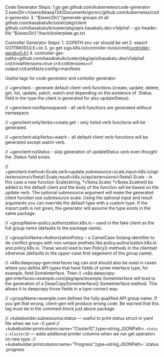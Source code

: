 
Code Generator Steps:
    1.go get github.com/kubernetes/code-generator
    2.execDir=/Users/bkasa724/Documents/go/src/github.com/kubernetes/code-generator
    3. "${execDir}"/generate-groups.sh all github.com/kasabalu/kcluster/pkg/client github.com/kasabalu/kcluster/pkg/apis kasabalu.dev:v1alpha1 --go-header-file "${execDir}"/hack/boilerplate.go.txt

Controller Generator Steps:
    1. GOPATH env var should be set
    2. export GO111MODULE=on
    3. go get sigs.k8s.io/controller-tools/cmd/controller-gen@v0.4.1
    4. controller-gen paths=github.com/kasabalu/kcluster/pkg/apis/kasabalu.dev/v1alpha1 crd:trivialVersions=true crd:crdVersions=v1 output:crd:artifacts:config=manifests


Useful tags for code generator and contoller generator 

// +genclient - generate default client verb functions (create, update, delete, get, list, update, patch, watch and depending on the existence of .Status field in the type the client is generated for also updateStatus).


// +genclient:nonNamespaced - all verb functions are generated without namespace.


// +genclient:onlyVerbs=create,get - only listed verb functions will be generated.


// +genclient:skipVerbs=watch - all default client verb functions will be generated except watch verb.


// +genclient:noStatus - skip generation of updateStatus verb even thought the .Status field exists.


// +genclient:method=Scale,verb=update,subresource=scale,input=k8s.io/api/extensions/v1beta1.Scale,result=k8s.io/api/extensions/v1beta1.Scale - in this case a new function Scale(string, *v1beta.Scale) *v1beta.Scalewill be added to the default client and the body of the function will be based on the update verb. The optional subresource argument will make the generated client function use subresource scale. Using the optional input and result arguments you can override the default type with a custom type. If the import path is not given, the generator will assume the type exists in the same package.


// +groupName=policy.authorization.k8s.io – used in the fake client as the full group name (defaults to the package name).


// +groupGoName=AuthorizationPolicy – a CamelCase Golang identifier to de-conflict groups with non-unique prefixes like policy.authorization.k8s.io and policy.k8s.io. These would lead to two Policy() methods in the clientset otherwise (defaults to the upper-case first segement of the group name).


// +k8s:deepcopy-gen:interfaces tag can and should also be used in cases where you define API types that have fields of some interface type, for example, field SomeInterface. Then // +k8s:deepcopy-gen:interfaces=example.com/pkg/apis/example.SomeInterface will lead to the generation of a DeepCopySomeInterface() SomeInterface method. This allows it to deepcopy those fields in a type-correct way.


// +groupName=example.com defines the fully qualified API group name. If you get that wrong, client-gen will produce wrong code. Be warned that this tag must be in the comment block just above package


// +kubebuilder:subresource:status — useful to print status struct in yaml file when we run -0 yaml
// +kubebuilder:printcolumn:name="ClusterID",type=string,JSONPath=`.status.klusterID` — adds additional printer columns when we run get operation on new type.
// +kubebuilder:printcolumn:name="Progress",type=string,JSONPath=`.status.progress

